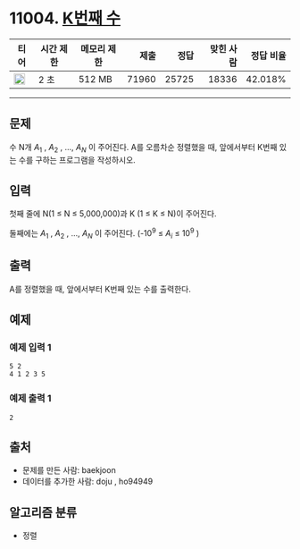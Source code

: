 # 11004. [K번째 수](https://www.acmicpc.net/problem/11004)

| 티어                                                                 | 시간 제한 | 메모리 제한 |  제출 |  정답 | 맞힌 사람 | 정답 비율 |
| -------------------------------------------------------------------- | --------- | ----------- | ----: | ----: | --------: | --------: |
| <img src="https://static.solved.ac/tier_small/6.svg" width="20px" /> | 2 초      | 512 MB      | 71960 | 25725 |     18336 |   42.018% |

---

## 문제

수 N개 $A_{1}$
, $A_{2}$
, ..., $A_{N}$
이 주어진다. A를 오름차순 정렬했을 때, 앞에서부터 K번째 있는 수를 구하는 프로그램을 작성하시오.

## 입력

첫째 줄에 N(1 ≤ N ≤ 5,000,000)과 K (1 ≤ K ≤ N)이 주어진다.

둘째에는 $A_{1}$
, $A_{2}$
, ..., $A_{N}$
이 주어진다. (-$10^{9}$
≤ $A_{i}$
≤ $10^{9}$
)

## 출력

A를 정렬했을 때, 앞에서부터 K번째 있는 수를 출력한다.

## 예제

### 예제 입력 1

```
5 2
4 1 2 3 5
```

### 예제 출력 1

```
2
```

## 출처

- 문제를 만든 사람: baekjoon
- 데이터를 추가한 사람: doju , ho94949

## 알고리즘 분류

- 정렬
